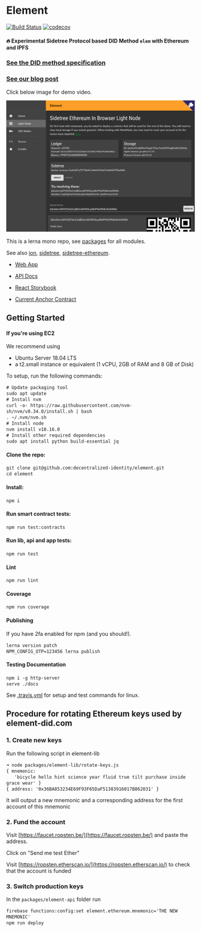 # Element

[![Build Status](https://travis-ci.org/decentralized-identity/element.svg?branch=master)](https://travis-ci.org/decentralized-identity/element) [![codecov](https://codecov.io/gh/decentralized-identity/element/branch/master/graph/badge.svg)](https://codecov.io/gh/decentralized-identity/element)

#### 🔥 Experimental Sidetree Protocol based DID Method `elem` with Ethereum and IPFS

### [See the DID method specification](./docs/did-method-spec/spec.md)

### [See our blog post](https://medium.com/transmute-techtalk/introducing-element-328b4260e757)

Click below image for demo video.

[![Element Testnet Demo](./BrowserDemo.png)](https://www.youtube.com/watch?v=KY_dt2tKQxw)

This is a lerna mono repo, see [packages](./packages) for all modules.

See also [ion](https://github.com/decentralized-identity/ion), [sidetree](https://github.com/decentralized-identity/sidetree), [sidetree-ethereum](https://github.com/decentralized-identity/sidetree-ethereum).

- [Web App](https://element-did.com)
- [API Docs](https://element-did.com/api/docs)
- [React Storybook](https://storybook.element-did.com)

- [Current Anchor Contract](https://ropsten.etherscan.io/address/0xD49Da2b7C0A15f6ac5A856f026D68A9B9848D96f)

## Getting Started

#### If you're using EC2

We recommend using

- Ubuntu Server 18.04 LTS
- a t2.small instance or equivalent (1 vCPU, 2GB of RAM and 8 GB of Disk)

To setup, run the following commands:

```
# Update packaging tool
sudo apt update
# Install nvm
curl -o- https://raw.githubusercontent.com/nvm-sh/nvm/v0.34.0/install.sh | bash
. ~/.nvm/nvm.sh
# Install node
nvm install v10.16.0
# Install other required dependencies
sudo apt install python build-essential jq
```

#### Clone the repo:

```
git clone git@github.com:decentralized-identity/element.git
cd element
```

#### Install:

```
npm i
```

#### Run smart contract tests:

```
npm run test:contracts
```

#### Run lib, api and app tests:

```
npm run test
```

#### Lint

```
npm run lint
```

#### Coverage

```
npm run coverage
```

#### Publishing

If you have 2fa enabled for npm (and you should!).

```
lerna version patch
NPM_CONFIG_OTP=123456 lerna publish
```

#### Testing Documentation

```
npm i -g http-server
serve ./docs
```

See [.travis.yml](./.travis.yml) for setup and test commands for linux.

## Procedure for rotating Ethereum keys used by element-did.com

### 1. Create new keys

Run the following script in element-lib

```
➜ node packages/element-lib/rotate-keys.js
{ mnemonic:
   'bicycle hello hint science year fluid true tilt purchase inside grace wear' }
{ address: '0x36BA853234E69F93F65DaF51383916017B862031' }

```

It will output a new mnemonic and a corresponding address for the first account of this mnemonic

### 2. Fund the account

Visit [https://faucet.ropsten.be/](https://faucet.ropsten.be/) and paste the address.

Click on "Send me test Ether"

Visit [https://ropsten.etherscan.io/](https://ropsten.etherscan.io/) to check that the account is funded

### 3. Switch production keys

In the `packages/element-api` folder run

```
firebase functions:config:set element.ethereum.mnemonic='THE NEW MNEMONIC'
npm run deploy
```
